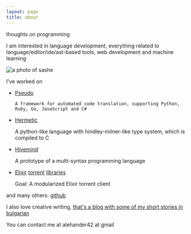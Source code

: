 ```yaml
---
layout: page
title: about
---
```


thoughts on programming

I am interested in language development, everything related to language/editor/ide/ast-based tools, web development and machine learning

![a photo of sashe](http://blog-alehander42.rhcloud.com/wp-content/uploads/2014/12/mdewsEg-300x256.jpg)

I've worked on

* [Pseudo](https://github.com/alehander42/pseudo)

	  A framework for automated code translation, supporting Python, Ruby, Go, JavaScript and C#

* [Hermetic](https://github.com/alehander42/hermetic)

	A python-like language with hindley-milner-like type system, which is compiled to C

* [Hivemind](https://github.com/alehander42/hivemind)

  	A prototype of a multi-syntax programming language


* [Elixir](https://github.com/alehander42/bencoder) [torrent](https://github.com/alehander42/tracker_request) [libraries](https://github.com/alehander42/wire)

  	Goal: A modularized Elixir torrent client

and many others: 
[github](https://github.com/alehander42)

I also love creative writing, [that's a blog with some of my short stories in bulgarian](http://alehander42.me)

You can contact me at alehander42 at gmail

